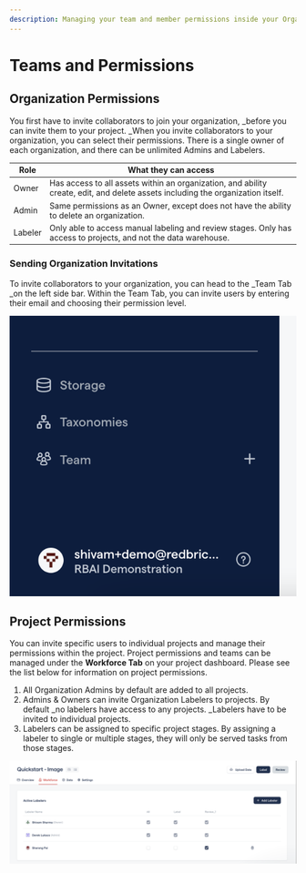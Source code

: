 ```yaml
---
description: Managing your team and member permissions inside your Organization
---
```


# Teams and Permissions

## Organization Permissions

You first have to invite collaborators to join your organization, _before you can invite them to your project. _When you invite collaborators to your organization, you can select their permissions. There is a single owner of each organization, and there can be unlimited Admins and Labelers.&#x20;

| Role    | What they can access                                                                                                             |
| ------- | -------------------------------------------------------------------------------------------------------------------------------- |
| Owner   | Has access to all assets within an organization, and ability create, edit, and delete assets including the organization itself.  |
| Admin   | Same permissions as an Owner, except does not have the ability to delete an organization.                                        |
| Labeler | Only able to access manual labeling and review stages. Only has access to projects, and not the data warehouse.                  |

### Sending Organization Invitations

To invite collaborators to your organization, you can head to the _Team Tab _on the left side bar. Within the Team Tab, you can invite users by entering their email and choosing their permission level.

![Team tab on the left sidebar of your account](<../.gitbook/assets/Screen Shot 2021-11-08 at 3.19.48 PM.png>)

## Project Permissions

You can invite specific users to individual projects and manage their permissions within the project.   Project permissions and teams can be managed under the **Workforce Tab** on your project dashboard. Please see the list below for information on project permissions. &#x20;

1. All Organization Admins by default are added to all projects.&#x20;
2. Admins & Owners can invite Organization Labelers to projects. By default _no labelers have access to any projects. _Labelers have to be invited to individual projects.&#x20;
3. Labelers can be assigned to specific project stages. By assigning a labeler to single or multiple stages, they will only be served tasks from those stages.&#x20;

![Manage labeler permissions for individual stages under the Workforce Tab. ](<../.gitbook/assets/Screen Shot 2021-11-08 at 4.51.05 PM.png>)

